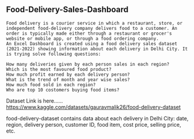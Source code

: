## Food-Delivery-Sales-Dashboard
    Food delivery is a courier service in which a restaurant, store, or independent food-delivery company delivers food to a customer. An order is typically made either through a restaurant or grocer's website or mobile app, or through a food ordering company. 
    An Excel Dashboard is created using a food delivery sales dataset (2021-2022) showing information about each delivery in Delhi City. It is trying solve following questions:
    
    How many deliveries given by each person sales in each region?
    Which is the most favoured food product?
    How much profit earned by each delivery person?
    What is the trend of month and year wise sales?
    How much food sold in each region?
    Who are top 10 costomers buying food items?
    
Dataset Link is here...... https://www.kaggle.com/datasets/gauravmalik26/food-delivery-dataset

food-delivery-dataset contains data about each delivery in Delhi City: date, region, delivery person, customer ID, food item, cost price, selling price, etc.


